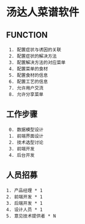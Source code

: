 # 汤达人菜谱软件

## FUNCTION

     1. 配置症状与诱因的关联
     2. 配置症状的解决方法
     3. 配置解决方法的对应菜单
     4. 配置菜单的食材
     5. 配置食材的信息
     6. 配置工艺的信息
     7. 允许用户交流
     8. 允许分享菜单

## 工作步骤

     0. 数据模型设计
     1. 前端界面设计
     2. 技术选型讨论
     3. 前端开发
     4. 后台开发
    
## 人员招募

    1. 产品经理 * 1
    2. 前端开发 * 1
    3. 后端开发 * 1
    4. 设计人员 * 1
    5. 意见技术提供者 * N
